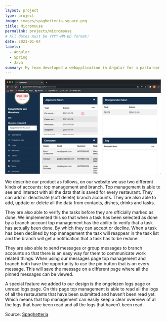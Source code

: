 ```yaml
---
layout: project
type: project
image: images/spaghetteria-square.png
title: Micromouse
permalink: projects/micromouse
# All dates must be YYYY-MM-DD format!
date: 2021-01-04
labels:
  - Angular
  - Spring
  - Java
summary: My team developed a webapplication in Angular for a pasta-bar. This project was made for educational purposes.
---
```


<img class="ui medium right floated rounded image" src="../images/spaghetteria2.png">

We describe our product as follows, on our website we use two different kinds of accounts: top management and branch. Top management is able to see and interact with all the data that is saved for every restaurant. They can add or deactivate (soft delete) branch accounts. They are also able to add, update or delete all the data from contacts, dishes, drinks and tasks. 

They are also able to verify the tasks before they are officially marked as done. We implemented this so that when a task has been selected as done by a branch account top management has the ability to verify that a task has actually been done. By which they can accept or decline. When a task has been declined by top management the task will reappear in the task list and the branch will get a notification that a task has to be redone.  

They are also able to send messages or group messages to branch accounts so that there is an easy way for them to communicate work related things. When using our messages page top management and branch both have the opportunity to use the pin button that is on every message. This will save the message on a different page where all the pinned messages can be viewed. 

A special feature we added to our design is the ongelezen logs page or unread logs page. On this page top management is able to read all the logs of all the restaurants that have been submitted and haven’t been read yet. Which means that top management can easily keep a clear overview of all the logs that have been read and all the logs that haven’t been read. 

Source: <a href="https://github.com/dkumankumah/spaghetteria"><i class="large github icon"></i>Spaghetteria</a>



